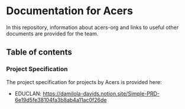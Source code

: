 # Documentation for Acers
In this repository, information about acers-org and links to useful other documents are provided for the team.
## Table of contents


### Project Specification
The project specification for projects by Acers is provided here:

- EDUCLAN: https://damilola-davids.notion.site/Simple-PRD-6e19d5fe38104fa3b8ab4a11ac0f26de
